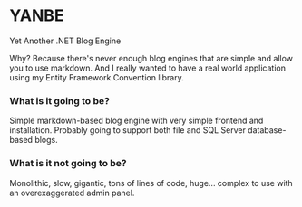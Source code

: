 YANBE
=====

Yet Another .NET Blog Engine


Why? Because there's never enough blog engines that are simple and allow you to use markdown. And I really wanted to have a real world application using my Entity Framework Convention library.

### What is it going to be?

Simple markdown-based blog engine with very simple frontend and installation. Probably going to support both file and SQL Server database-based blogs.

### What is it not going to be?

Monolithic, slow, gigantic, tons of lines of code, huge... complex to use with an overexaggerated admin panel.

